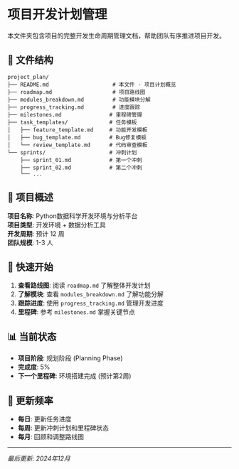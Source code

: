 # 项目开发计划管理

本文件夹包含项目的完整开发生命周期管理文档，帮助团队有序推进项目开发。

## 📁 文件结构

```
project_plan/
├── README.md                    # 本文件 - 项目计划概览
├── roadmap.md                   # 项目路线图
├── modules_breakdown.md         # 功能模块分解
├── progress_tracking.md         # 进度跟踪
├── milestones.md               # 里程碑管理
├── task_templates/             # 任务模板
│   ├── feature_template.md     # 功能开发模板
│   ├── bug_template.md         # Bug修复模板
│   └── review_template.md      # 代码审查模板
└── sprints/                    # 冲刺计划
    ├── sprint_01.md            # 第一个冲刺
    ├── sprint_02.md            # 第二个冲刺
    └── ...
```

## 🎯 项目概述

**项目名称**: Python数据科学开发环境与分析平台  
**项目类型**: 开发环境 + 数据分析工具  
**开发周期**: 预计 12 周  
**团队规模**: 1-3 人  

## 🚀 快速开始

1. **查看路线图**: 阅读 `roadmap.md` 了解整体开发计划
2. **了解模块**: 查看 `modules_breakdown.md` 了解功能分解
3. **跟踪进度**: 使用 `progress_tracking.md` 管理开发进度
4. **里程碑**: 参考 `milestones.md` 掌握关键节点

## 📊 当前状态

- **项目阶段**: 规划阶段 (Planning Phase)
- **完成度**: 5%
- **下一个里程碑**: 环境搭建完成 (预计第2周)

## 🔄 更新频率

- **每日**: 更新任务进度
- **每周**: 更新冲刺计划和里程碑状态
- **每月**: 回顾和调整路线图

---
*最后更新: 2024年12月*